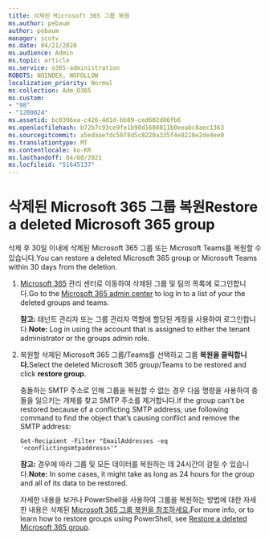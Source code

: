 ```yaml
---
title: 삭제된 Microsoft 365 그룹 복원
ms.author: pebaum
author: pebaum
manager: scotv
ms.date: 04/21/2020
ms.audience: Admin
ms.topic: article
ms.service: o365-administration
ROBOTS: NOINDEX, NOFOLLOW
localization_priority: Normal
ms.collection: Adm_O365
ms.custom:
- "98"
- "1200024"
ms.assetid: bc0396ea-c426-4d1d-bb89-ced602d06fb6
ms.openlocfilehash: b72b7c93ce9fe1b90d1608811b0eeabc8aec1363
ms.sourcegitcommit: a5edaaefdc56f8d5c8220a335f4e8228e2de4ee0
ms.translationtype: MT
ms.contentlocale: ko-KR
ms.lasthandoff: 04/08/2021
ms.locfileid: "51645137"
---
```

# <a name="restore-a-deleted-microsoft-365-group"></a><span data-ttu-id="551db-102">삭제된 Microsoft 365 그룹 복원</span><span class="sxs-lookup"><span data-stu-id="551db-102">Restore a deleted Microsoft 365 group</span></span>

<span data-ttu-id="551db-103">삭제 후 30일 이내에 삭제된 Microsoft 365 그룹 또는 Microsoft Teams를 복원할 수 있습니다.</span><span class="sxs-lookup"><span data-stu-id="551db-103">You can restore a deleted Microsoft 365 group or Microsoft Teams within 30 days from the deletion.</span></span>

1. <span data-ttu-id="551db-104">[Microsoft 365](https://aka.ms/RestoreDeletedGroup) 관리 센터로 이동하여 삭제된 그룹 및 팀의 목록에 로그인합니다.</span><span class="sxs-lookup"><span data-stu-id="551db-104">Go to the [Microsoft 365 admin center](https://aka.ms/RestoreDeletedGroup) to log in to a list of your the deleted groups and teams.</span></span>

    <span data-ttu-id="551db-105">**참고:** 테넌트 관리자 또는 그룹 관리자 역할에 할당된 계정을 사용하여 로그인합니다.</span><span class="sxs-lookup"><span data-stu-id="551db-105">**Note:** Log in using the account that is assigned to either the tenant administrator or the groups admin role.</span></span>

1. <span data-ttu-id="551db-106">복원할 삭제된 Microsoft 365 그룹/Teams를 선택하고 그룹 **복원을 클릭합니다.**</span><span class="sxs-lookup"><span data-stu-id="551db-106">Select the deleted Microsoft 365 group/Teams to be restored and click **restore group**.</span></span>

    <span data-ttu-id="551db-107">충돌하는 SMTP 주소로 인해 그룹을 복원할 수 없는 경우 다음 명령을 사용하여 충돌을 일으키는 개체를 찾고 SMTP 주소를 제거합니다.</span><span class="sxs-lookup"><span data-stu-id="551db-107">If the group can't be restored because of a conflicting SMTP address, use following command to find the object that’s causing conflict and remove the SMTP address:</span></span>

    `Get-Recipient -Filter "EmailAddresses -eq '<conflictingsmtpaddress>'"`

    <span data-ttu-id="551db-108">**참고:** 경우에 따라 그룹 및 모든 데이터를 복원하는 데 24시간이 걸릴 수 있습니다.</span><span class="sxs-lookup"><span data-stu-id="551db-108">**Note:** In some cases, it might take as long as 24 hours for the group and all of its data to be restored.</span></span>

    <span data-ttu-id="551db-109">자세한 내용을 보거나 PowerShell을 사용하여 그룹을 복원하는 방법에 대한 자세한 내용은 삭제된 [Microsoft 365 그룹 복원을 참조하세요.](https://go.microsoft.com/fwlink/?linkid=867802)</span><span class="sxs-lookup"><span data-stu-id="551db-109">For more info, or to learn how to restore groups using PowerShell, see [Restore a deleted Microsoft 365 group](https://go.microsoft.com/fwlink/?linkid=867802).</span></span>